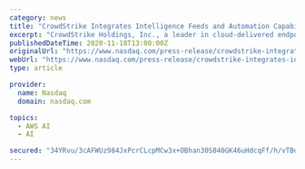 ```yaml
---
category: news
title: "CrowdStrike Integrates Intelligence Feeds and Automation Capabilities to Enhance Newly Introduced AWS Network Firewall"
excerpt: "CrowdStrike Holdings, Inc., a leader in cloud-delivered endpoint and workload protection, today announced it is a Launch Partner for AWS Network Firewall, a managed service that makes it easy to deploy essential network protections for all of a customer’ s Amazon Virtual Private Clouds."
publishedDateTime: 2020-11-18T13:00:00Z
originalUrl: "https://www.nasdaq.com/press-release/crowdstrike-integrates-intelligence-feeds-and-automation-capabilities-to-enhance"
webUrl: "https://www.nasdaq.com/press-release/crowdstrike-integrates-intelligence-feeds-and-automation-capabilities-to-enhance"
type: article

provider:
  name: Nasdaq
  domain: nasdaq.com

topics:
  - AWS AI
  - AI

secured: "34YRvu/3cAFWUz984JxPcrCLcpMCw3x+OBhan30S040GK46uHdcqFf/h/vTBqOtkT9737MWf9qXEepr7aCKn24XoAGVXXjQzySKSnhZbVYinAvDTvTGJD8dH9TBuHYAmb5TahXnR/IDTPqcMXXfEVcQab9BsIay8r0k/vPz/ySr4ziFui37ec8n4ccfeQCsK68Vi9BcVE9BkvDlX4qV5o+T5Ep1yErS73IkxxGMu9K8xlG+oag1W++Ck5FrYsnqT8HScHtftYy+faHVpHeEyQLhJJYOe+O4dRGwozMMjzTIlXX27L8no54wdOK4AQIC/UoPX+l/RZA/80Q4+Si+TsEC+EypYlazQLcQx4omkrfk=;Q1R/hPDp/ppTVkV6wLlUMg=="
---
```


